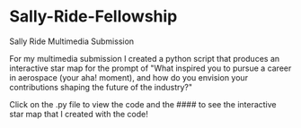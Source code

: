 # Sally-Ride-Fellowship
Sally Ride Multimedia Submission

For my multimedia submission I created a python script that produces an interactive star map for the prompt of "What inspired you to pursue a career in aerospace (your aha! moment), and how do you envision your contributions shaping the future of the industry?"

Click on the .py file to view the code and the #### to see the interactive star map that I created with the code!
